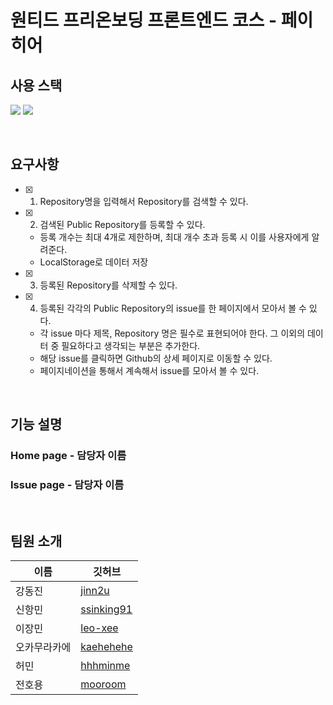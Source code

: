# 원티드 프리온보딩 프론트엔드 코스 - 페이히어

## 사용 스택
<p>
  <img src="https://img.shields.io/badge/react-%2320232a.svg?style=for-the-badge&logo=react&logoColor=%2361DAFB" />
  <img src="https://img.shields.io/badge/styled--components-DB7093?style=for-the-badge&logo=styled-components&logoColor=white" />
</p>

<br />

## 요구사항
- [x] 1. Repository명을 입력해서 Repository를 검색할 수 있다.
- [x] 2. 검색된 Public Repository를 등록할 수 있다.
    - 등록 개수는 최대 4개로 제한하며, 최대 개수 초과 등록 시 이를 사용자에게 알려준다.
    - LocalStorage로 데이터 저장
- [x] 3. 등록된 Repository를 삭제할 수 있다.
- [x] 4. 등록된 각각의 Public Repository의 issue를 한 페이지에서 모아서 볼 수 있다.
    - 각 issue 마다 제목, Repository 명은 필수로 표현되어야 한다. 그 이외의 데이터 중 필요하다고 생각되는 부분은 추가한다.
    - 해당 issue를 클릭하면 Github의 상세 페이지로 이동할 수 있다.
    - 페이지네이션을 통해서 계속해서 issue를 모아서 볼 수 있다.

<br />

## 기능 설명
### Home page - 담당자 이름

### Issue page - 담당자 이름

<br />

## 팀원 소개

| 이름 | 깃허브 |
| --- | --- |
| 강동진 | [jinn2u](https://github.com/jinn2u) |
| 신항민 | [ssinking91](https://github.com/ssinking91) |
| 이장민 | [leo-xee](https://github.com/leo-xee) |
| 오카무라카에 | [kaehehehe](https://github.com/kaehehehe) |
| 허민 | [hhhminme](https://github.com/hhhminme) |
| 전호용 | [mooroom](https://github.com/mooroom) |
